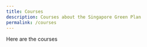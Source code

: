 ```yaml
---
title: Courses
description: Courses about the Singapore Green Plan  
permalink: /courses
---
```


Here are the courses
